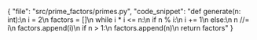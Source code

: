 {
        "file": "src/prime_factors/primes.py",
        "code_snippet": "def generate(n: int):\n    i = 2\n    factors = []\n    while i * i <= n:\n        if n % i:\n            i += 1\n        else:\n            n //= i\n            factors.append(i)\n    if n > 1:\n        factors.append(n)\n    return factors"
    }